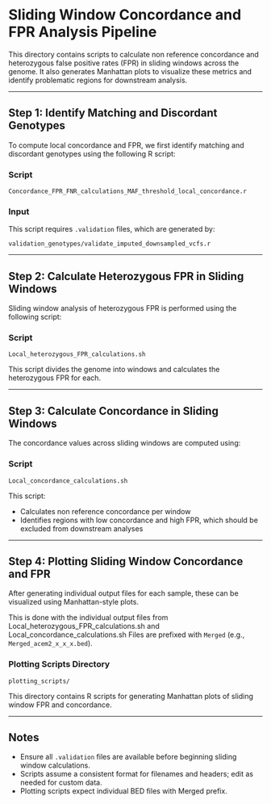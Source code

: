# Sliding Window Concordance and FPR Analysis Pipeline

This directory contains scripts to calculate non reference concordance and heterozygous false positive rates (FPR) in sliding windows across the genome. It also generates Manhattan plots to visualize these metrics and identify problematic regions for downstream analysis.

---

## Step 1: Identify Matching and Discordant Genotypes

To compute local concordance and FPR, we first identify matching and discordant genotypes using the following R script:

### Script
```
Concordance_FPR_FNR_calculations_MAF_threshold_local_concordance.r
```

### Input
This script requires `.validation` files, which are generated by:
```
validation_genotypes/validate_imputed_downsampled_vcfs.r
```

---

## Step 2: Calculate Heterozygous FPR in Sliding Windows

Sliding window analysis of heterozygous FPR is performed using the following script:

### Script
```
Local_heterozygous_FPR_calculations.sh
```

This script divides the genome into windows and calculates the heterozygous FPR for each.

---

## Step 3: Calculate Concordance in Sliding Windows

The concordance values across sliding windows are computed using:

### Script
```
Local_concordance_calculations.sh
```

This script:
- Calculates non reference concordance per window
- Identifies regions with low concordance and high FPR, which should be excluded from downstream analyses

---

## Step 4: Plotting Sliding Window Concordance and FPR

After generating individual output files for each sample, these can be visualized using Manhattan-style plots.

This is done with the individual output files from Local_heterozygous_FPR_calculations.sh and Local_concordance_calculations.sh
Files are prefixed with `Merged` (e.g., `Merged_acem2_x_x_x.bed`).

### Plotting Scripts Directory
```
plotting_scripts/
```

This directory contains R scripts for generating Manhattan plots of sliding window FPR and concordance.

---

## Notes
- Ensure all `.validation` files are available before beginning sliding window calculations.
- Scripts assume a consistent format for filenames and headers; edit as needed for custom data.
- Plotting scripts expect individual BED files with Merged prefix.


